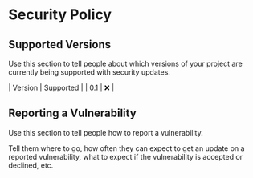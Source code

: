 # Security Policy

## Supported Versions

Use this section to tell people about which versions of your project are
currently being supported with security updates.

| Version | Supported          |
| 0.1  | :x:                |

## Reporting a Vulnerability

Use this section to tell people how to report a vulnerability.

Tell them where to go, how often they can expect to get an update on a
reported vulnerability, what to expect if the vulnerability is accepted or
declined, etc.
